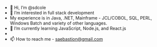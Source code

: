 - 👋 Hi, I’m @sdcole
- 👀 I’m interested in full stack development
- My experience is in Java, .NET, Mainframe - JCL/COBOL, SQL, PERL, Windows Batch and variety of other languages.
- 🌱 I’m currently learning JavaScript, Node.js, and React.js
-  
- 📫 How to reach me - saebastion@gmail.com


